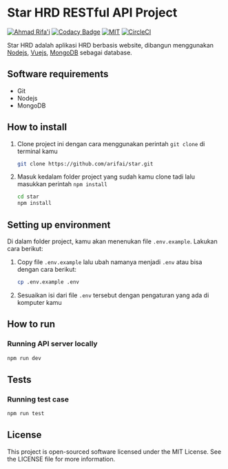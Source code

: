 # Star HRD RESTful API Project

[![Ahmad Rifa'i](https://img.shields.io/badge/author-%40arifai-blue)](https://github.com/arifai) [![Codacy Badge](https://api.codacy.com/project/badge/Grade/757f2061d01843eea590274f04b8daf9)](https://app.codacy.com/manual/arifai/star?utm_source=github.com&utm_medium=referral&utm_content=arifai/star&utm_campaign=Badge_Grade_Dashboard) [![MIT](https://img.shields.io/badge/license-MIT-orange)](https://github.com/arifai/star/blob/master/LICENSE) [![CircleCI](https://circleci.com/gh/circleci/circleci-docs.svg?style=svg)](https://circleci.com/gh/arifai/star)

Star HRD adalah aplikasi HRD berbasis website, dibangun menggunakan [Nodejs](https://nodejs.org/en/ "Go to Nodejs"), [Vuejs](https://vuejs.org/ "Go to Vuejs"), [MongoDB](https://www.mongodb.com/, "Go to MongoDB") sebagai database.

## Software requirements

  * Git
  * Nodejs
  * MongoDB

## How to install

 1. Clone project ini dengan cara menggunakan perintah `git clone` di terminal kamu

	```sh
	git clone https://github.com/arifai/star.git
	```
 2. Masuk kedalam folder project yang sudah kamu clone tadi lalu masukkan perintah `npm install`

    ```sh
    cd star
    npm install
    ```
## Setting up environment

Di dalam folder project, kamu akan menenukan file `.env.example`. Lakukan cara berikut:

 1. Copy file `.env.example` lalu ubah namanya menjadi `.env` atau bisa dengan cara berikut:
 
    ```sh
    cp .env.example .env
    ```
 2. Sesuaikan isi dari file `.env` tersebut dengan pengaturan yang ada di komputer kamu

## How to run

### Running API server locally

```sh
npm run dev
```
## Tests

### Running test case

```sh
npm run test
```
## License

This project is open-sourced software licensed under the MIT License. See the LICENSE file for more information.